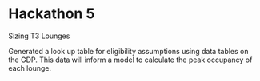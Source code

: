 # Hackathon 5
Sizing T3 Lounges

Generated a look up table for eligibility assumptions using data tables on the GDP.
This data will inform a model to calculate the peak occupancy of each lounge. 
